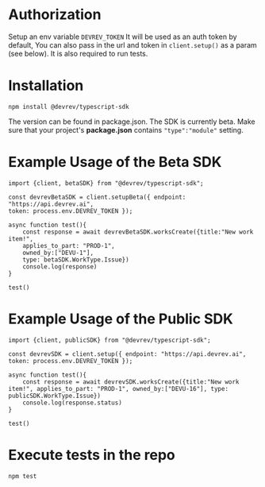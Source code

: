 # Authorization

Setup an env variable `DEVREV_TOKEN` It will be used as an auth token by default, You can also pass in the url and token in `client.setup()` as a param (see below). It is also required to run tests.

# Installation

```
npm install @devrev/typescript-sdk
```
The version can be found in package.json. The SDK is currently beta.
Make sure that your project's **package.json** contains `"type":"module"` setting.

# Example Usage of the Beta SDK

```
import {client, betaSDK} from "@devrev/typescript-sdk";

const devrevBetaSDK = client.setupBeta({ endpoint: "https://api.devrev.ai",
token: process.env.DEVREV_TOKEN });

async function test(){
    const response = await devrevBetaSDK.worksCreate({title:"New work item!",
    applies_to_part: "PROD-1",
    owned_by:["DEVU-1"],
    type: betaSDK.WorkType.Issue})
    console.log(response)
}

test()

```

# Example Usage of the Public SDK

```
import {client, publicSDK} from "@devrev/typescript-sdk";

const devrevSDK = client.setup({ endpoint: "https://api.devrev.ai", token: process.env.DEVREV_TOKEN });

async function test(){
    const response = await devrevSDK.worksCreate({title:"New work item!", applies_to_part: "PROD-1", owned_by:["DEVU-16"], type: publicSDK.WorkType.Issue})
    console.log(response.status)
}

test()
```

# Execute tests in the repo
```
npm test
```

